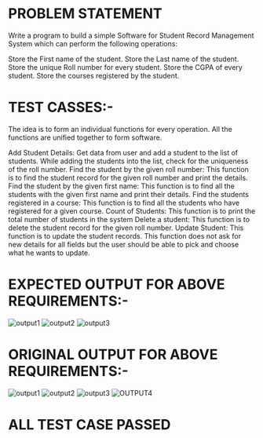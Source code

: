 # PROBLEM STATEMENT
Write a program to build a simple Software for Student Record Management System which can perform the following operations:

Store the First name of the student.
Store the Last name of the student.
Store the unique Roll number for every student.
Store the CGPA of every student.
Store the courses registered by the student.
# TEST CASSES:-
The idea is to form an individual functions for every operation. All the functions are unified together to form software.

Add Student Details: Get data from user and add a student to the list of students. While adding the students into the list, check for the uniqueness of the roll number.
Find the student by the given roll number: This function is to find the student record for the given roll number and print the details.
Find the student by the given first name: This function is to find all the students with the given first name and print their details.
Find the students registered in a course: This function is to find all the students who have registered for a given course.
Count of Students: This function is to print the total number of students in the system
Delete a student: This function is to delete the student record for the given roll number.
Update Student: This function is to update the student records. This function does not ask for new details for all fields but the user should be able to pick and choose what he wants to update.
# EXPECTED OUTPUT FOR ABOVE REQUIREMENTS:-
![output1](https://user-images.githubusercontent.com/89725420/132504872-b78904e4-0478-4f32-a581-982a7f7c8c2b.PNG)
![output2](https://user-images.githubusercontent.com/89725420/132504880-f7c7a2ee-656f-44d2-a96a-e97b09929552.PNG)
![output3](https://user-images.githubusercontent.com/89725420/132504895-ca9031db-c975-4b27-bc58-eef8c4aa8651.PNG)
# ORIGINAL OUTPUT FOR ABOVE REQUIREMENTS:-
![output1](https://user-images.githubusercontent.com/89725420/132505640-ecc42274-ea6e-4688-9499-4a01b137e6f8.PNG)
![output2](https://user-images.githubusercontent.com/89725420/132505676-f5e9f1e3-c65c-4a05-8f73-10881bdfd683.PNG)
![output3](https://user-images.githubusercontent.com/89725420/132505699-99ba817c-865d-46a1-81d6-06f220411dc2.PNG)
![OUTPUT4](https://user-images.githubusercontent.com/89725420/132505712-c030ef3a-2630-4a78-8c56-79589dc18991.PNG)
# ALL TEST CASE PASSED #
